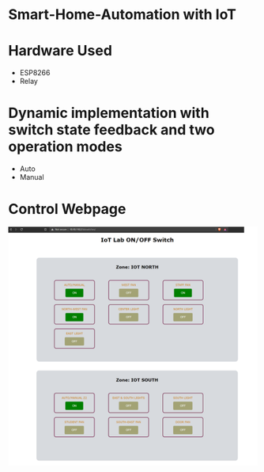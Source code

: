 # Smart-Home-Automation with IoT

# Hardware Used
* ESP8266
* Relay

# Dynamic implementation with switch state feedback and two operation modes
  * Auto
  * Manual

# Control Webpage
  
  ![](images/switch.png)
